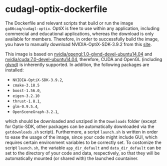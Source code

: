 # cudagl-optix-dockerfile
The Dockerfile and relevant scripts that build or run the image `ga86caq/cudagl-optix`. OptiX is free to use within any application, including commercial and educational applications, whereas the download is only available for members. Therefore, in order to successfully build the image, you have to manually download NVIDIA-OptiX-SDK-3.9.2 from this [site](https://developer.nvidia.com/designworks/optix/downloads/3.9.2/linux64).

This image is based on [nvidia/opengl:1.0-glvnd-devel-ubuntu14.04](https://registry.hub.docker.com/layers/nvidia/opengl/1.0-glvnd-devel-ubuntu14.04/images/sha256-b3b8f57b7e0a83d9de4f6daaf7b662a8eb229f29ee26a8bf10fd4cbca71c269b?context=explore) and [nvidia/cuda:7.0-devel-ubuntu14.04](https://hub.docker.com/layers/nvidia/cuda/7.0-devel-ubuntu14.04/images/sha256-bc2af9e231e96c354019e736af7f1d578f9989ddac1a391f850d6989a6cb9d5f?context=explore), therefore, CUDA and OpenGL (including [glvnd](https://github.com/NVIDIA/libglvnd)) is inherently supported. In addition, the following packages are installed:
* `NVIDIA-OptiX-SDK-3.9.2`,
* `cmake-3.18.5`
* `boost-1.56.0`,
* `eigen-3.2.10`
* `thrust-1.8.1`, 
* `glm-0.9.5.4`,
* `OpenSceneGraph-3.2.1`,

which should be downloaded and unziped in the `Downloads` folder (except for Optix-SDK, other packages can be automatically downloaded via the `getdownloads.sh` script). Furthermore, a script `launch.sh` is written in order to ease the usage of the image, since your code might include GUI, which requires certain environment variables to be correctly set. To costomize the script `launch.sh`, the variable `app_dir_default` and `data_dir_default` can be set to the directory of your code and data, respectively, so that they will be automatically mounted (or shared with) the launched countainer.
